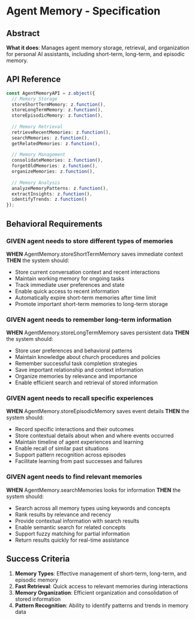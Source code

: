 # Agent Memory - Specification

## Abstract
**What it does**: Manages agent memory storage, retrieval, and organization for personal AI assistants, including short-term, long-term, and episodic memory.

## API Reference
```typescript
const AgentMemoryAPI = z.object({
  // Memory Storage
  storeShortTermMemory: z.function(),
  storeLongTermMemory: z.function(),
  storeEpisodicMemory: z.function(),
  
  // Memory Retrieval
  retrieveRecentMemories: z.function(),
  searchMemories: z.function(),
  getRelatedMemories: z.function(),
  
  // Memory Management
  consolidateMemories: z.function(),
  forgetOldMemories: z.function(),
  organizeMemories: z.function(),
  
  // Memory Analysis
  analyzeMemoryPatterns: z.function(),
  extractInsights: z.function(),
  identifyTrends: z.function()
});
```

## Behavioral Requirements

### **GIVEN** agent needs to store different types of memories
**WHEN** AgentMemory.storeShortTermMemory saves immediate context
**THEN** the system should:
- Store current conversation context and recent interactions
- Maintain working memory for ongoing tasks
- Track immediate user preferences and state
- Enable quick access to recent information
- Automatically expire short-term memories after time limit
- Promote important short-term memories to long-term storage

### **GIVEN** agent needs to remember long-term information
**WHEN** AgentMemory.storeLongTermMemory saves persistent data
**THEN** the system should:
- Store user preferences and behavioral patterns
- Maintain knowledge about church procedures and policies
- Remember successful task completion strategies
- Save important relationship and context information
- Organize memories by relevance and importance
- Enable efficient search and retrieval of stored information

### **GIVEN** agent needs to recall specific experiences
**WHEN** AgentMemory.storeEpisodicMemory saves event details
**THEN** the system should:
- Record specific interactions and their outcomes
- Store contextual details about when and where events occurred
- Maintain timeline of agent experiences and learning
- Enable recall of similar past situations
- Support pattern recognition across episodes
- Facilitate learning from past successes and failures

### **GIVEN** agent needs to find relevant memories
**WHEN** AgentMemory.searchMemories looks for information
**THEN** the system should:
- Search across all memory types using keywords and concepts
- Rank results by relevance and recency
- Provide contextual information with search results
- Enable semantic search for related concepts
- Support fuzzy matching for partial information
- Return results quickly for real-time assistance

## Success Criteria
1. **Memory Types**: Effective management of short-term, long-term, and episodic memory
2. **Fast Retrieval**: Quick access to relevant memories during interactions
3. **Memory Organization**: Efficient organization and consolidation of stored information
4. **Pattern Recognition**: Ability to identify patterns and trends in memory data
